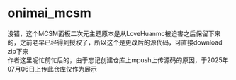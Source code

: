 # onimai_mcsm
没错，这个MCSM面板二次元主题原本是从LoveHuanmc被迫害之后保留下来的，之前老早已经得到授权了，所以这个是更改后的源代码，可直接download zip下来<br>
作者这里呢忙前忙后的，由于忘记创建仓库上mpush上传源码的原因，于2025年07月06日上传此仓库仅作为展示
